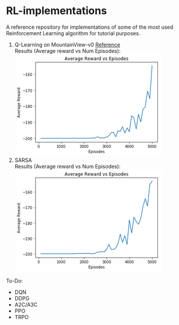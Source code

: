 # RL-implementations

A reference repository for implementations of some of the most used Reinforcement Learning algorithm for tutorial purposes.

1. Q-Learning on MountainView-v0 [Reference](https://towardsdatascience.com/getting-started-with-reinforcement-learning-and-open-ai-gym-c289aca874f)  
Results (Average reward vs Num Episodes):  
![](images/q_learning-mountaincar.png)
2. SARSA  
Results (Average reward vs Num Episodes):  
![](images/sarsa-mountaincar.png)

To-Do:  
* DQN  
* DDPG  
* A2C/A3C  
* PPO  
* TRPO  
